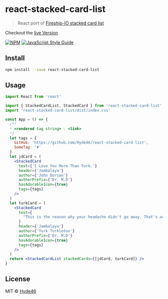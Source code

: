 # react-stacked-card-list

> React port of [Fireship-IO stacked card list](https://github.com/fireship-io/stacked-card-list)

Checkout the [live Version](https://hyde46.github.io/react-stacked-card-list/)

[![NPM](https://img.shields.io/npm/v/react-stacked-card-list.svg)](https://www.npmjs.com/package/react-stacked-card-list) [![JavaScript Style Guide](https://img.shields.io/badge/code_style-standard-brightgreen.svg)](https://standardjs.com)

## Install

```bash
npm install --save react-stacked-card-list
```

## Usage

```jsx
import React from 'react'

import { StackedCardList, StackedCard } from 'react-stacked-card-list'
import 'react-stacked-card-list/dist/index.css'

const App = () => {
  /**
  * <rendered tag string> : <link>
  */
  let tags = {
    GitHub: 'https://github.com/Hyde46/react-stacked-card-list',
    SomeTag: '#'
  }
  let jdCard = (
    <StackedCard
      text={'I Love You More Than Turk.'}
      header={'Jambalaya'}
      author={'John Dorian'}
      authorPrefix={'Dr. M.D'}
      hasAdorableIcon={true}
      tags={tags}
    />
  )
  let turkCard = (
    <StackedCard
      text={
        "This is the reason why your headache didn't go away. That's actually pronounced 'an-al-ge-sic', not 'anal-gesic'. Sir, the pills go in your mouth."
      }
      header={'Jambalaya'}
      author={'Turk Turkleton'}
      authorPrefix={'Dr. M.D'}
      hasAdorableIcon={true}
      tags={tags}
    />
  )
  return <StackedCardList stackedCards={[jdCard, turkCard]} />
}
```

## License

MIT © [Hyde46](https://github.com/Hyde46)
